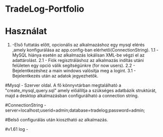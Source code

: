 # TradeLog-Portfolio

# Használat
 1.  -Első futtatás előtt, opcionális az alkalmazáshoz egy mysql elérés ,amely konfigurálása az app.config-ban elérhető(ConnectionString).
 1.1 -MySQL hiánya esetén az alkalmazás lokálisan XML-be végzi el az adattárolást.
 2.1 - Fiók regisztráláshoz az alkalmazás indítás utáni felületen egy opció válik segítségünkre (for now users).
 2.2 - Bejelentkezéshez a main windows valósítja meg a logint.
 3.1 - Bejelentkezés után az adatok jegyezhetők.

#Mysql - Szerver oldal.
A fő könnyvtárban megtalálható a "create_mysql_query.sql" amely előállítja a szükséges adatbázik struktúrát, majd a desktop alkalmazásban configurálható a connection string.

#ConnectionString
-server=localhost;userid=admin;database=tradelog;password=admin;

#Belső configurálás után kiosztható az alkalmazás.

#v1.61 log
	-

